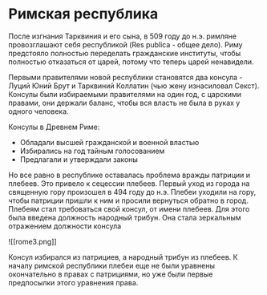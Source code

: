 # Римская республика
После изгнания Тарквиния и его сына, в 509 году до н.э. римляне провозглашают себя республикой (Res publica - общее дело). Риму предстояло полностью переделать гражданские институты, чтобы полностью отказаться от царей, потому что теперь царей ненавидели.

Первыми правителями новой республики становятся два консула - Луций Юний Брут и Тарквиний Коллатин (чью жену изнасиловал Секст). Консулы были избираемыми правителями на один год, с царскими правами, они держали баланс, чтобы вся власть не была в руках у одного человека.

Консулы в Древнем Риме:
- Обладали высшей гражданской и военной властью
- Избирались на год тайным голосованием
- Предлагали и утверждали законы

Но все равно в республике оставалась проблема вражды патриции и плебеев. Это привело к сецессии плебеев. Первый уход из города на священную гору произошел в 494 году до н.э. Плебеи уходили на гору, чтобы патриции пришли к ним и просили вернуться обратно в город. Плебеям стал требоваться свой консул, от имени плебеев. Для этого была введена должность народный трибун. Она стала зеркальным отражением должности консула

![[rome3.png]]

Консул избирался из патрициев, а народный трибун из плебеев.
К началу римской республики плебеи еще не были уравнены окончательно в правах с патрициями, но уже были первые предпосылки этого уравнения права.
